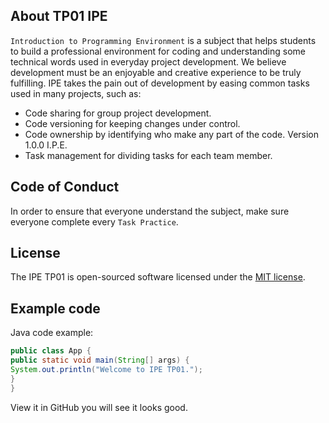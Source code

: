 ## About TP01 IPE
`Introduction to Programming Environment` is a subject that helps students to 
build a professional environment for coding and understanding some technical 
words used in everyday project development. We believe development must be an 
enjoyable and creative experience to be truly fulfilling. IPE takes the pain out 
of development by easing common tasks used in many projects, such as:
- Code sharing for group project development.
- Code versioning for keeping changes under control.
- Code ownership by identifying who make any part of the code.
Version 1.0.0 I.P.E.
- Task management for dividing tasks for each team member.
## Code of Conduct
In order to ensure that everyone understand the subject, make sure everyone 
complete every `Task Practice`.
## License
The IPE TP01 is open-sourced software licensed under the [MIT 
license](https://opensource.org/licenses/MIT).
## Example code
Java code example:
```Java
public class App {
public static void main(String[] args) {
System.out.println("Welcome to IPE TP01.");
}
}
```
View it in GitHub you will see it looks good.
